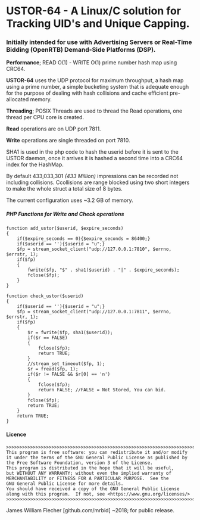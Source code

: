 # USTOR-64 - A Linux/C solution for Tracking UID's and Unique Capping.

### Initially intended for use with Advertising Servers or Real-Time Bidding (OpenRTB) Demand-Side Platforms (DSP).

**Performance**; READ O(1) - WRITE O(1) prime number hash map using CRC64.

**USTOR-64** uses the UDP protocol for maximum throughput, a hash map using a prime number, a simple bucketing system that is adequate enough for the purpose of dealing with hash collisions
and cache efficient pre-allocated memory.

**Threading**; POSIX Threads are used to thread the Read operations, one thread per CPU core is created.

**Read** operations are on UDP port 7811.

**Write** operations are single threaded on port 7810.

SHA1 is used in the php code to hash the userid before it is sent to the USTOR daemon, once it arrives it is hashed a second time  into a CRC64 index for the HashMap.

By default 433,033,301 *(433 Million)* impressions can be recorded not including collisions. Ccollisions are range blocked using two short integers to make the whole struct a total size of 8 bytes.

The current configuration uses ~3.2 GB of memory.


##### PHP Functions for Write and Check operations

```
function add_ustor($userid, $expire_seconds)
{
    if($expire_seconds == 0){$expire_seconds = 86400;}
    if($userid == ''){$userid = "u";}
    $fp = stream_socket_client("udp://127.0.0.1:7810", $errno, $errstr, 1);
    if($fp)
    {
        fwrite($fp, "$" . sha1($userid) . "|" . $expire_seconds);
        fclose($fp);
    }
}
```

```
function check_ustor($userid)
{
    if($userid == ''){$userid = "u";}
    $fp = stream_socket_client("udp://127.0.0.1:7811", $errno, $errstr, 1);
    if($fp)
    {
        $r = fwrite($fp, sha1($userid));
        if($r == FALSE)
        {
            fclose($fp);
            return TRUE;
        }
        //stream_set_timeout($fp, 1);
        $r = fread($fp, 1);
        if($r != FALSE && $r[0] == 'n')
        {
            fclose($fp);
            return FALSE; //FALSE = Not Stored, You can bid.
        }
        fclose($fp);
        return TRUE;
    }
    return TRUE;
}
```

#### Licence
````
>>>>>>>>>>>>>>>>>>>>>>>>>>>>>>>>>>>>>>>>>>>>>>>>>>>>>>>>>>>>>>>>>>>>>>>
This program is free software: you can redistribute it and/or modify
it under the terms of the GNU General Public License as published by
the Free Software Foundation, version 3 of the License.
This program is distributed in the hope that it will be useful,
but WITHOUT ANY WARRANTY; without even the implied warranty of
MERCHANTABILITY or FITNESS FOR A PARTICULAR PURPOSE.  See the
GNU General Public License for more details.
You should have received a copy of the GNU General Public License
along with this program.  If not, see <https://www.gnu.org/licenses/>
>>>>>>>>>>>>>>>>>>>>>>>>>>>>>>>>>>>>>>>>>>>>>>>>>>>>>>>>>>>>>>>>>>>>>>>
````
James William Flecher [github.com/mrbid] ~2018; for public release.
